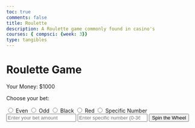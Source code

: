 ```yaml
---
toc: true
comments: false
title: Roulette
description: A Roulette game commonly found in casino's
courses: { compsci: {week: 3}}
type: tangibles
---
```


<html>
<head>
    <title>Roulette Game</title>
    <style>
    </style>
</head>
<body>
    <h1>Roulette Game</h1>
    <div id="wheel-container">
        <div id="wheel"></div>
    </div>
    <p>Your Money: $<span id="money">1000</span></p>
    <p>Choose your bet:</p>
    <label><input type="radio" name="betType" value="even"> Even</label>
    <label><input type="radio" name="betType" value="odd"> Odd</label>
    <label><input type="radio" name="betType" value="black"> Black</label>
    <label><input type="radio" name="betType" value="red"> Red</label>
    <label><input type="radio" name="betType" value="number"> Specific Number</label>
    <input type="number" id="betAmount" placeholder="Enter your bet amount">
    <input type="number" id="specificNumber" placeholder="Enter specific number (0-36 or 00)">
    <button onclick="spinWheel()">Spin the Wheel</button>
    <p id="result"></p>
    <script>
        let money = 1000;
        function spinWheel() {
            const betAmount = parseInt(document.getElementById("betAmount").value);
            const betType = document.querySelector('input[name="betType"]:checked').value;
            const specificNumber = parseInt(document.getElementById("specificNumber").value);
            if (isNaN(betAmount) || betAmount <= 0 || betAmount > money) {
                alert("Invalid bet amount. Please enter a valid amount.");
                return;
            }
            if (betType === "number" && (isNaN(specificNumber) || (specificNumber !== 0 && specificNumber !== 00 && (specificNumber < 0 || specificNumber > 36)))) {
                alert("Invalid specific number. Please enter a valid number (0-36 or 00).");
                return;
            }
            const winningNumber = Math.floor(Math.random() * 37);
            const resultElement = document.getElementById("result");
            money -= betAmount;
            document.getElementById("money").textContent = money;
            resultElement.textContent = `Winning number: ${winningNumber}`;
            if (winningNumber === 0) {
                resultElement.textContent += " (0)";
            } else if (winningNumber === 37) {
                resultElement.textContent += " (00)";
            } else if (winningNumber % 2 === 0) {
                resultElement.textContent += " (Even)";
            } else {
                resultElement.textContent += " (Odd)";
            }
            if (betType === "even" && winningNumber % 2 === 0) {
                money += betAmount * 2;
                resultElement.textContent += ` - You win $${betAmount * 2}!`;
            } else if (betType === "odd" && winningNumber % 2 !== 0) {
                money += betAmount * 2;
                resultElement.textContent += ` - You win $${betAmount * 2}!`;
            } else if ((betType === "black" && winningNumber >= 1 && winningNumber <= 10) || 
                       (betType === "red" && (winningNumber === 0 || winningNumber === 37) || (betType === "red" && winningNumber >= 11 && winningNumber <= 18))) {
                money += betAmount * 2;
                resultElement.textContent += ` - You win $${betAmount * 2}!`;
            } else if (betType === "number" && winningNumber === specificNumber) {
                money += betAmount * 36;
                resultElement.textContent += ` - You win $${betAmount * 36}!`;
            } else {
                resultElement.textContent += " - You lose!";
            }
            document.getElementById("money").textContent = money;
        }
    </script>
</body>
</html>